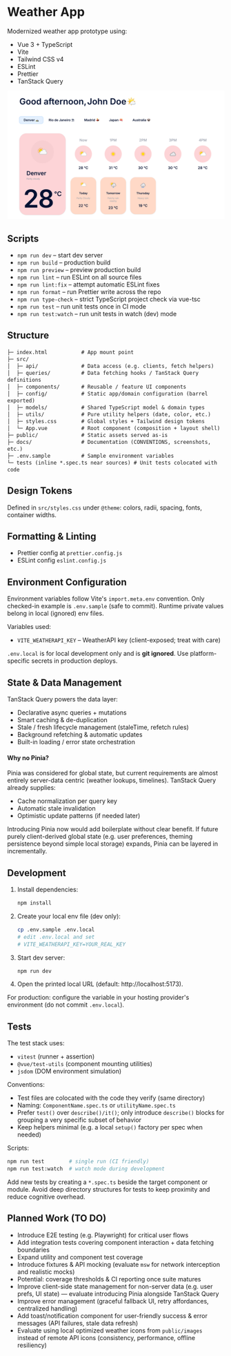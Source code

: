 # Weather App

Modernized weather app prototype using:

- Vue 3 + TypeScript
- Vite
- Tailwind CSS v4
- ESLint
- Prettier
- TanStack Query

![App Screenshot](./docs/screenshot.png)

## Scripts

- `npm run dev` – start dev server
- `npm run build` – production build
- `npm run preview` – preview production build
- `npm run lint` – run ESLint on all source files
- `npm run lint:fix` – attempt automatic ESLint fixes
- `npm run format` – run Prettier write across the repo
- `npm run type-check` – strict TypeScript project check via vue-tsc
- `npm run test` – run unit tests once in CI mode
- `npm run test:watch` – run unit tests in watch (dev) mode

## Structure

```
├─ index.html           # App mount point
├─ src/
│  ├─ api/              # Data access (e.g. clients, fetch helpers)
│  ├─ queries/          # Data fetching hooks / TanStack Query definitions
│  ├─ components/       # Reusable / feature UI components
│  ├─ config/           # Static app/domain configuration (barrel exported)
│  ├─ models/           # Shared TypeScript model & domain types
│  ├─ utils/            # Pure utility helpers (date, color, etc.)
│  ├─ styles.css        # Global styles + Tailwind design tokens
│  └─ App.vue           # Root component (composition + layout shell)
├─ public/              # Static assets served as‑is
├─ docs/                # Documentation (CONVENTIONS, screenshots, etc.)
├─ .env.sample          # Sample environment variables
└─ tests (inline *.spec.ts near sources) # Unit tests colocated with code
```

## Design Tokens

Defined in `src/styles.css` under `@theme`: colors, radii, spacing, fonts, container widths.

## Formatting & Linting

- Prettier config at `prettier.config.js`
- ESLint config `eslint.config.js`

## Environment Configuration

Environment variables follow Vite's `import.meta.env` convention. Only checked-in example is `.env.sample` (safe to commit). Runtime private values belong in local (ignored) env files.

Variables used:

- `VITE_WEATHERAPI_KEY` – WeatherAPI key (client-exposed; treat with care)

`.env.local` is for local development only and is **git ignored**. Use platform-specific secrets in production deploys.

## State & Data Management

TanStack Query powers the data layer:

- Declarative async queries + mutations
- Smart caching & de-duplication
- Stale / fresh lifecycle management (staleTime, refetch rules)
- Background refetching & automatic updates
- Built-in loading / error state orchestration

#### Why no Pinia?

Pinia was considered for global state, but current requirements are almost entirely server-data centric (weather lookups, timelines). TanStack Query already supplies:

- Cache normalization per query key
- Automatic stale invalidation
- Optimistic update patterns (if needed later)

Introducing Pinia now would add boilerplate without clear benefit. If future purely client-derived global state (e.g. user preferences, theming persistence beyond simple local storage) expands, Pinia can be layered in incrementally.

## Development

1. Install dependencies:
   ```bash
   npm install
   ```
2. Create your local env file (dev only):
   ```bash
   cp .env.sample .env.local
   # edit .env.local and set
   # VITE_WEATHERAPI_KEY=YOUR_REAL_KEY
   ```
3. Start dev server:
   ```bash
   npm run dev
   ```
4. Open the printed local URL (default: http://localhost:5173).

For production: configure the variable in your hosting provider's environment (do not commit `.env.local`).

## Tests

The test stack uses:

- `vitest` (runner + assertion)
- `@vue/test-utils` (component mounting utilities)
- `jsdom` (DOM environment simulation)

Conventions:

- Test files are colocated with the code they verify (same directory)
- Naming: `ComponentName.spec.ts` or `utilityName.spec.ts`
- Prefer `test()` over `describe()/it()`; only introduce `describe()` blocks for grouping a very specific subset of behavior
- Keep helpers minimal (e.g. a local `setup()` factory per spec when needed)

Scripts:

```bash
npm run test        # single run (CI friendly)
npm run test:watch  # watch mode during development
```

Add new tests by creating a `*.spec.ts` beside the target component or module. Avoid deep directory structures for tests to keep proximity and reduce cognitive overhead.

## Planned Work (TO DO)

- Introduce E2E testing (e.g. Playwright) for critical user flows
- Add integration tests covering component interaction + data fetching boundaries
- Expand utility and component test coverage
- Introduce fixtures & API mocking (evaluate `msw` for network interception and realistic mocks)
- Potential: coverage thresholds & CI reporting once suite matures
- Improve client-side state management for non-server data (e.g. user prefs, UI state) — evaluate introducing Pinia alongside TanStack Query
- Improve error management (graceful fallback UI, retry affordances, centralized handling)
- Add toast/notification component for user-friendly success & error messages (API failures, stale data refresh)
- Evaluate using local optimized weather icons from `public/images` instead of remote API icons (consistency, performance, offline resiliency)
